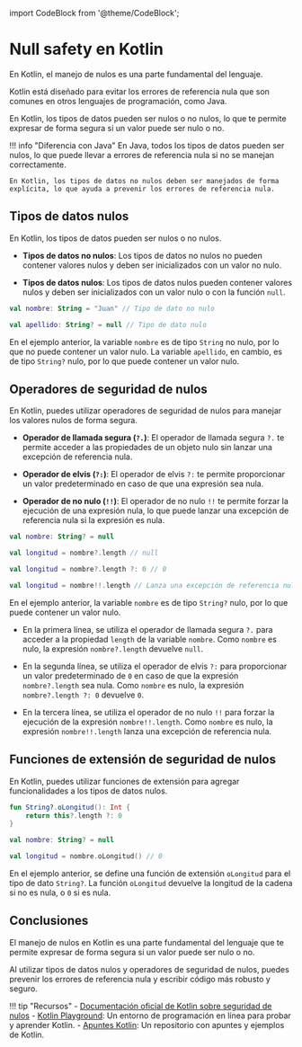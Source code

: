 import CodeBlock from '@theme/CodeBlock';

# Null safety en Kotlin

En Kotlin, el manejo de nulos es una parte fundamental del lenguaje. 

Kotlin está diseñado para evitar los errores de referencia nula que son comunes en otros lenguajes de programación, como Java. 

En Kotlin, los tipos de datos pueden ser nulos o no nulos, lo que te permite expresar de forma segura si un valor puede ser nulo o no.  

!!! info "Diferencia con Java"
    En Java, todos los tipos de datos pueden ser nulos, lo que puede llevar a errores de referencia nula si no se manejan correctamente. 

    En Kotlin, los tipos de datos no nulos deben ser manejados de forma explícita, lo que ayuda a prevenir los errores de referencia nula.


## Tipos de datos nulos

En Kotlin, los tipos de datos pueden ser nulos o no nulos.

- **Tipos de datos no nulos**: Los tipos de datos no nulos no pueden contener valores nulos y deben ser inicializados con un valor no nulo.

- **Tipos de datos nulos**: Los tipos de datos nulos pueden contener valores nulos y deben ser inicializados con un valor nulo o con la función `null`.

```kotlin
val nombre: String = "Juan" // Tipo de dato no nulo

val apellido: String? = null // Tipo de dato nulo
```

En el ejemplo anterior, la variable `nombre` es de tipo `String` no nulo, por lo que no puede contener un valor nulo. La variable `apellido`, en cambio, es de tipo `String?` nulo, por lo que puede contener un valor nulo.

## Operadores de seguridad de nulos

En Kotlin, puedes utilizar operadores de seguridad de nulos para manejar los valores nulos de forma segura.

- **Operador de llamada segura (`?.`)**: El operador de llamada segura `?.` te permite acceder a las propiedades de un objeto nulo sin lanzar una excepción de referencia nula.

- **Operador de elvis (`?:`)**: El operador de elvis `?:` te permite proporcionar un valor predeterminado en caso de que una expresión sea nula.

- **Operador de no nulo (`!!`)**: El operador de no nulo `!!` te permite forzar la ejecución de una expresión nula, lo que puede lanzar una excepción de referencia nula si la expresión es nula.

```kotlin
val nombre: String? = null

val longitud = nombre?.length // null

val longitud = nombre?.length ?: 0 // 0

val longitud = nombre!!.length // Lanza una excepción de referencia nula
```

En el ejemplo anterior, la variable `nombre` es de tipo `String?` nulo, por lo que puede contener un valor nulo.

- En la primera línea, se utiliza el operador de llamada segura `?.` para acceder a la propiedad `length` de la variable `nombre`. Como `nombre` es nulo, la expresión `nombre?.length` devuelve `null`.

- En la segunda línea, se utiliza el operador de elvis `?:` para proporcionar un valor predeterminado de `0` en caso de que la expresión `nombre?.length` sea nula. Como `nombre` es nulo, la expresión `nombre?.length ?: 0` devuelve `0`.

- En la tercera línea, se utiliza el operador de no nulo `!!` para forzar la ejecución de la expresión `nombre!!.length`. Como `nombre` es nulo, la expresión `nombre!!.length` lanza una excepción de referencia nula.

## Funciones de extensión de seguridad de nulos

En Kotlin, puedes utilizar funciones de extensión para agregar funcionalidades a los tipos de datos nulos.

```kotlin
fun String?.oLongitud(): Int {
    return this?.length ?: 0
}

val nombre: String? = null

val longitud = nombre.oLongitud() // 0
```

En el ejemplo anterior, se define una función de extensión `oLongitud` para el tipo de dato `String?`. La función `oLongitud` devuelve la longitud de la cadena si no es nula, o `0` si es nula.

## Conclusiones

El manejo de nulos en Kotlin es una parte fundamental del lenguaje que te permite expresar de forma segura si un valor puede ser nulo o no.

Al utilizar tipos de datos nulos y operadores de seguridad de nulos, puedes prevenir los errores de referencia nula y escribir código más robusto y seguro.

!!! tip "Recursos"
    - [Documentación oficial de Kotlin sobre seguridad de nulos](https://kotlinlang.org/docs/null-safety.html)
    - [Kotlin Playground](https://play.kotlinlang.org/): Un entorno de programación en línea para probar y aprender Kotlin.
    - [Apuntes Kotlin](https://github.com/resuadam2/kotlin-apuntes): Un repositorio con apuntes y ejemplos de Kotlin.


